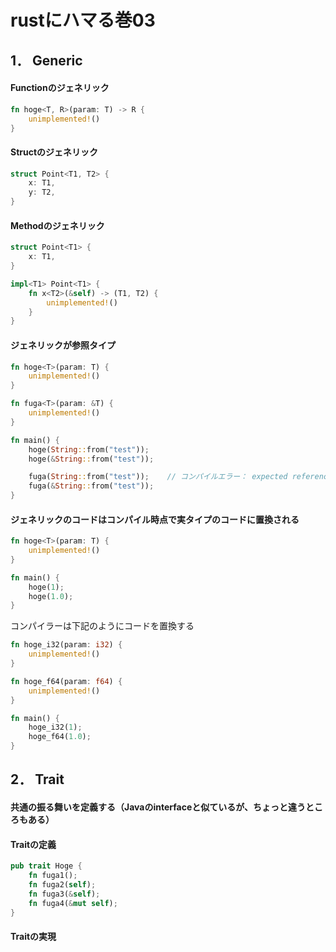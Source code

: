 # rustにハマる巻03

## 1． Generic

#### Functionのジェネリック
  
```rust
fn hoge<T, R>(param: T) -> R {
    unimplemented!()
}
```

#### Structのジェネリック
  
```rust
struct Point<T1, T2> {
    x: T1,
    y: T2,
}
```
#### Methodのジェネリック

```rust
struct Point<T1> {
    x: T1,
}

impl<T1> Point<T1> {
    fn x<T2>(&self) -> (T1, T2) {
        unimplemented!()
    }
}
```

#### ジェネリックが参照タイプ

```rust
fn hoge<T>(param: T) {
    unimplemented!()
}

fn fuga<T>(param: &T) {
    unimplemented!()
}

fn main() {
    hoge(String::from("test"));
    hoge(&String::from("test"));

    fuga(String::from("test"));    // コンパイルエラー： expected reference, found struct `std::string::String`
    fuga(&String::from("test"));
}
```


#### ジェネリックのコードはコンパイル時点で実タイプのコードに置換される

```rust
fn hoge<T>(param: T) {
    unimplemented!()
}

fn main() {
    hoge(1);
    hoge(1.0);
}
```

コンパイラーは下記のようにコードを置換する

```rust
fn hoge_i32(param: i32) {
    unimplemented!()
}

fn hoge_f64(param: f64) {
    unimplemented!()
}

fn main() {
    hoge_i32(1);
    hoge_f64(1.0);
}
```

## 2． Trait

#### 共通の振る舞いを定義する（Javaのinterfaceと似ているが、ちょっと違うところもある）

#### Traitの定義

```rust
pub trait Hoge {
    fn fuga1();
    fn fuga2(self);
    fn fuga3(&self);
    fn fuga4(&mut self);
}
```

#### Traitの実現
